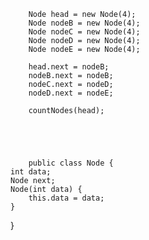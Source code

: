         Node head = new Node(4);
        Node nodeB = new Node(4);
        Node nodeC = new Node(4);
        Node nodeD = new Node(4);
        Node nodeE = new Node(4);
        
        head.next = nodeB;
        nodeB.next = nodeB;
        nodeC.next = nodeD;
        nodeD.next = nodeE;
        
        countNodes(head);
        
        
        
        
        
        public class Node {
    int data;
    Node next;
    Node(int data) {
        this.data = data;
    }
}
